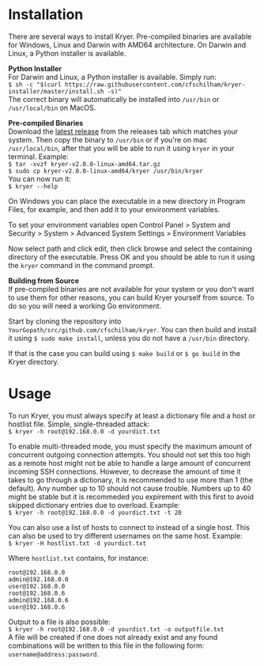 # Installation
There are several ways to install Kryer. Pre-compiled binaries are available for Windows, Linux and Darwin with AMD64 architecture. On Darwin and Linux, a Python installer is available.
  
**Python Installer**  
For Darwin and Linux, a Python installer is available. Simply run:  
`$ sh -c "$(curl https://raw.githubusercontent.com/cfschilham/kryer-installer/master/install.sh -s)"`  
The correct binary will automatically be installed into `/usr/bin` or `/usr/local/bin` on MacOS.  
  
**Pre-compiled Binaries**  
Download the [latest release](https://github.com/cfschilham/kryer/releases/latest) from the releases tab which matches your system. Then copy the binary to `/usr/bin` or if you're on mac `/usr/local/bin`, after that you will be able to run it using `kryer` in your terminal. Example:  
`$ tar -xvzf kryer-v2.0.0-linux-amd64.tar.gz`  
`$ sudo cp kryer-v2.0.0-linux-amd64/kryer /usr/bin/kryer`  
You can now run it:  
`$ kryer --help`  
  
On Windows you can place the executable in a new directory in Program Files, for example, and then add it to your environment variables. 
  
To set your environment variables open Control Panel > System and Security > System > Advanced System Settings > Environment Variables
  
Now select path and click edit, then click browse and select the containing directory of the executable. Press OK and you should be able to run it using the `kryer` command in the command prompt.
  
**Building from Source**  
If pre-compiled binaries are not available for your system or you don't want to use them for other reasons, you can build Kryer yourself from source. To do so you will need a working Go environment. 
  
Start by cloning the repository into `YourGopath/src/github.com/cfschilham/kryer`. You can then build and install it using `$ sudo make install`, unless you do not have a `/usr/bin` directory.
  
If that is the case you can build using `$ make build` or `$ go build` in the Kryer directory.  
  
# Usage
To run Kryer, you must always specify at least a dictionary file and a host or hostlist file. Simple, single-threaded attack:  
`$ kryer -h root@192.168.0.0 -d yourdict.txt`  
  
To enable multi-threaded mode, you must specify the maximum amount of concurrent outgoing connection attempts. You should not set this too high as a remote host might not be able to handle a large amount of concurrent incoming SSH connections. However, to decrease the amount of time it takes to go through a dictionary, it is recommended to use more than 1 (the default). Any number up to 10 should not cause trouble. Numbers up to 40 might be stable but it is recommeded you expirement with this first to avoid skipped dictionary entries due to overload. Example:  
`$ kryer -h root@192.168.0.0 -d yourdict.txt -t 20`  
  
You can also use a list of hosts to connect to instead of a single host. This can also be used to try different usernames on the same host. Example:  
`$ kryer -H hostlist.txt -d yourdict.txt`  
  
Where `hostlist.txt` contains, for instance:  
```
root@192.168.0.0
admin@192.168.0.0
user@192.168.0.0
root@192.168.0.6
admin@192.168.0.6
user@192.168.0.6
```
  
Output to a file is also possible:  
`$ kryer -h root@192.168.0.0 -d yourdict.txt -o outputfile.txt`  
A file will be created if one does not already exist and any found combinations will be written to this file in the following form: `username@address:password`.
